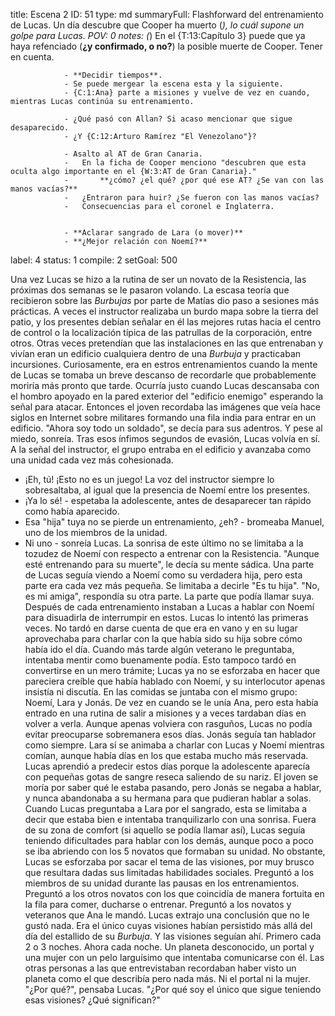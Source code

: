 title:          Escena 2
ID:             51
type:           md
summaryFull:    Flashforward del entrenamiento de Lucas. Un día descubre que Cooper ha muerto (*), lo cuál supone un golpe para Lucas.
POV:            0
notes:          (*) En el {T:13:Capítulo 3} puede que ya haya refenciado (**¿y confirmado, o no?**) la posible muerte de Cooper. Tener en cuenta.
                
                - **Decidir tiempos**.
                - Se puede mergear la escena esta y la siguiente.
                - {C:1:Ana} parte a misiones y vuelve de vez en cuando, mientras Lucas continúa su entrenamiento.
                
                - ¿Qué pasó con Allan? Si acaso mencionar que sigue desaparecido.
                - ¿Y {C:12:Arturo Ramírez "El Venezolano"}?
                
                - Asalto al AT de Gran Canaria.
                -	En la ficha de Cooper menciono "descubren que esta oculta algo importante en el {W:3:AT de Gran Canaria}."
                -	 	**¿cómo? ¿el qué? ¿por qué ese AT? ¿Se van con las manos vacías?**
                - 	¿Entraron para huir? ¿Se fueron con las manos vacías?
                - 	Consecuencias para el coronel e Inglaterra.
                
                
                - **Aclarar sangrado de Lara (o mover)**
                - **¿Mejor relación con Noemí?**
label:          4
status:         1
compile:        2
setGoal:        500


Una vez Lucas se hizo a la rutina de ser un novato de la Resistencia, las próximas dos semanas se le pasaron volando.
La escasa teoría que recibieron sobre las *Burbujas* por parte de Matías dio paso a sesiones más prácticas.
A veces el instructor realizaba un burdo mapa sobre la tierra del patio, y los presentes debían señalar en él las mejores rutas hacia el centro de control o la localización típica de las patrullas de la corporación, entre otros.
Otras veces pretendían que las instalaciones en las que entrenaban y vivían eran un edificio cualquiera dentro de una *Burbuja* y practicaban incursiones. Curiosamente, era en estros entrenamientos cuando la mente de Lucas se tomaba un breve descanso de recordarle que probablemente moriría más pronto que tarde. Ocurría justo cuando Lucas descansaba con el hombro apoyado en la pared exterior del "edificio enemigo" esperando la señal para atacar. Entonces el joven recordaba las imágenes que veía hace siglos en Internet sobre militares formando una fila india para entrar en un edificio.
"Ahora soy todo un soldado", se decía para sus adentros.
Y pese al miedo, sonreía.
Tras esos ínfimos segundos de evasión, Lucas volvía en sí. A la señal del instructor, el grupo entraba en el edificio y avanzaba como una unidad cada vez más cohesionada.
- ¡Eh, tú! ¡Esto no es un juego!
La voz del instructor siempre lo sobresaltaba, al igual que la presencia de Noemí entre los presentes.
- ¡Ya lo sé! - espetaba la adolescente, antes de desaparecer tan rápido como había aparecido.
- Esa "hija" tuya no se pierde un entrenamiento, ¿eh? - bromeaba Manuel, uno de los miembros de la unidad.
- Ni uno - sonreía Lucas.
La sonrisa de este último no se limitaba a la tozudez de Noemí con respecto a entrenar con la Resistencia. "Aunque esté entrenando para su muerte", le decía su mente sádica. Una parte de Lucas seguía viendo a Noemí como su verdadera hija, pero esta parte era cada vez más pequeña. Se limitaba a decirle "Es tu hija". "No, es mi amiga", respondía su otra parte.
La parte que podía llamar suya.
Después de cada entrenamiento instaban a Lucas a hablar con Noemí para disuadirla de interrumpir en estos. Lucas lo intentó las primeras veces. No tardó en darse cuenta de que era en vano y en su lugar aprovechaba para charlar con la que había sido su hija sobre cómo había ido el día.
Cuando más tarde algún veterano le preguntaba, intentaba mentir como buenamente podía. Esto tampoco tardó en convertirse en un mero trámite; Lucas ya no se esforzaba en hacer que pareciera creíble que había hablado con Noemí, y su interlocutor apenas insistía ni discutía.
En las comidas se juntaba con el mismo grupo: Noemí, Lara y Jonás. De vez en cuando se le unía Ana, pero esta había entrado en una rutina de salir a misiones y a veces tardaban días en volver a verla.
Aunque apenas volviera con rasguños, Lucas no podía evitar preocuparse sobremanera esos días.
Jonás seguía tan hablador como siempre. Lara sí se animaba a charlar con Lucas y Noemí mientras comían, aunque había días en los que estaba mucho más reservada. Lucas aprendió a predecir estos días porque la adolescente aparecía con pequeñas gotas de sangre reseca saliendo de su nariz.
El joven se moría por saber qué le estaba pasando, pero Jonás se negaba a hablar, y nunca abandonaba a su hermana para que pudieran hablar a solas. Cuando Lucas preguntaba a Lara por el sangrado, esta se limitaba a decir que estaba bien e intentaba tranquilizarlo con una sonrisa.
Fuera de su zona de comfort (si aquello se podía llamar así), Lucas seguía teniendo dificultades para hablar con los demás, aunque poco a poco se iba abriendo con los 5 novatos que formaban su unidad.
No obstante, Lucas se esforzaba por sacar el tema de las visiones, por muy brusco que resultara dadas sus limitadas habilidades sociales.
Preguntó a los miembros de su unidad durante las pausas en los entrenamientos.
Preguntó a los otros novatos con los que coincidía de manera fortuita en la fila para comer, ducharse o entrenar.
Preguntó a los novatos y veteranos que Ana le mandó.
Lucas extrajo una conclusión que no le gustó nada. Era el único cuyas visiones habían persistido más allá del día del estallido de su *Burbuja*.
Y las visiones seguían ahí. Primero cada 2 o 3 noches. Ahora cada noche.
Un planeta desconocido, un portal y una mujer con un pelo larguísimo que intentaba comunicarse con él.
Las otras personas a las que entrevistaban recordaban haber visto un planeta como el que describía pero nada más. Ni el portal ni la mujer.
"¿Por qué?", pensaba Lucas. "¿Por qué soy el único que sigue teniendo esas visiones? ¿Qué significan?"
